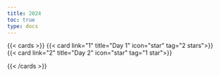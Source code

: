 ```yaml
---
title: 2024
toc: true
type: docs
---
```


{{< cards >}}
{{< card link="1" title="Day 1" icon="star" tag="2 stars">}}
{{< card link="2" title="Day 2" icon="star" tag="1 star">}}
<!-- {{< card link="3" title="Day 3" icon="star" >}}
{{< card link="4" title="Day 4" icon="star" >}}
{{< card link="5" title="Day 5" icon="star" >}}
{{< card link="6" title="Day 6" icon="star" >}}
{{< card link="7" title="Day 7" icon="star" >}}
{{< card link="8" title="Day 8" icon="star" >}}
{{< card link="9" title="Day 9" icon="star" >}}
{{< card link="10" title="Day 10" icon="star" >}}
{{< card link="11" title="Day 11" icon="star" >}}
{{< card link="12" title="Day 12" icon="star" >}}
{{< card link="13" title="Day 13" icon="star" >}}
{{< card link="14" title="Day 14" icon="star" >}}
{{< card link="15" title="Day 15" icon="star" >}}
{{< card link="16" title="Day 16" icon="star" >}}
{{< card link="17" title="Day 17" icon="star" >}}
{{< card link="18" title="Day 18" icon="star" >}}
{{< card link="19" title="Day 19" icon="star" >}}
{{< card link="20" title="Day 20" icon="star" >}}
{{< card link="21" title="Day 21" icon="star" >}}
{{< card link="22" title="Day 22" icon="star" >}}
{{< card link="23" title="Day 23" icon="star" >}}
{{< card link="24" title="Day 24" icon="star" >}}-->

{{< /cards >}}
